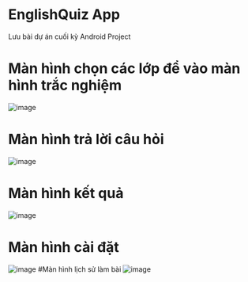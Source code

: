 # EnglishQuiz App
Lưu bài dự án cuối kỳ Android Project
# Màn hình chọn các lớp để vào màn hình trắc nghiệm
![image](https://github.com/user-attachments/assets/50ab26e9-1fa1-4217-8690-0dfa2df93513)
# Màn hình trả lời câu hỏi
![image](https://github.com/user-attachments/assets/83bd44bc-1c3a-4052-874c-c12ce548a18b)
# Màn hình kết quả
![image](https://github.com/user-attachments/assets/a431dd61-81b9-4134-8312-c085720bd728)
# Màn hình cài đặt 
![image](https://github.com/user-attachments/assets/bc0bb2c5-970b-48ac-9e63-4c79f3ed1ac0)
#Màn hình lịch sử làm bài
![image](https://github.com/user-attachments/assets/74f9981b-ca2c-4eb8-8b77-57094a4262b6)






